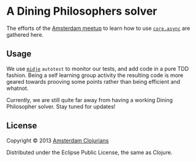 # A Dining Philosophers solver

The efforts of the [Amsterdam meetup](http://amsclj.nl) to learn how to use [`core.async`](https://github.com/clojure/core.async/) are gathered here.

## Usage

We use [`midje`](https://github.com/marick/Midje) `autotest` to monitor our tests, and add code in a pure TDD fashion. Being a self learning group activity the resulting code is more geared towards prooving some points rather than being efficient and whatnot.

Currently, we are still quite far away from having a working Dining Philosopher solver. Stay tuned for updates!

## License

Copyright © 2013 [Amsterdam Clojurians](http://amsclj.nl)

Distributed under the Eclipse Public License, the same as Clojure.

